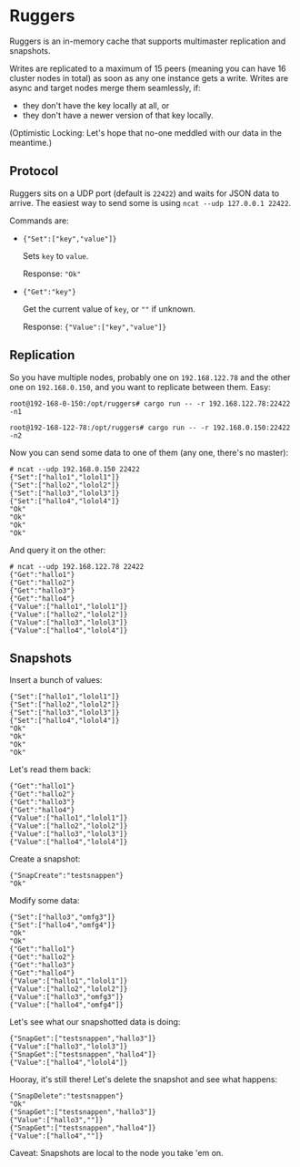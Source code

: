 # Ruggers

Ruggers is an in-memory cache that supports multimaster replication and snapshots.

Writes are replicated to a maximum of 15 peers (meaning you can have 16 cluster
nodes in total) as soon as any one instance gets a write. Writes are async
and target nodes merge them seamlessly, if:

* they don't have the key locally at all, or
* they don't have a newer version of that key locally.

(Optimistic Locking: Let's hope that no-one meddled with our data in the meantime.)


## Protocol

Ruggers sits on a UDP port (default is `22422`) and waits for JSON data to arrive.
The easiest way to send some is using `ncat --udp 127.0.0.1 22422`.

Commands are:

* `{"Set":["key","value"]}`

    Sets `key` to `value`.

    Response: `"Ok"`

* `{"Get":"key"}`

    Get the current value of `key`, or `""` if unknown.

    Response: `{"Value":["key","value"]}`


## Replication

So you have multiple nodes, probably one on `192.168.122.78` and the other one
on `192.168.0.150`, and you want to replicate between them. Easy:

    root@192-168-0-150:/opt/ruggers# cargo run -- -r 192.168.122.78:22422 -n1

    root@192-168-122-78:/opt/ruggers# cargo run -- -r 192.168.0.150:22422 -n2

Now you can send some data to one of them (any one, there's no master):

    # ncat --udp 192.168.0.150 22422
    {"Set":["hallo1","lolol1"]}
    {"Set":["hallo2","lolol2"]}
    {"Set":["hallo3","lolol3"]}
    {"Set":["hallo4","lolol4"]}
    "Ok"
    "Ok"
    "Ok"
    "Ok"

And query it on the other:

    # ncat --udp 192.168.122.78 22422
    {"Get":"hallo1"}
    {"Get":"hallo2"}
    {"Get":"hallo3"}
    {"Get":"hallo4"}
    {"Value":["hallo1","lolol1"]}
    {"Value":["hallo2","lolol2"]}
    {"Value":["hallo3","lolol3"]}
    {"Value":["hallo4","lolol4"]}



## Snapshots

Insert a bunch of values:

    {"Set":["hallo1","lolol1"]}
    {"Set":["hallo2","lolol2"]}
    {"Set":["hallo3","lolol3"]}
    {"Set":["hallo4","lolol4"]}
    "Ok"
    "Ok"
    "Ok"
    "Ok"

Let's read them back:

    {"Get":"hallo1"}
    {"Get":"hallo2"}
    {"Get":"hallo3"}
    {"Get":"hallo4"}
    {"Value":["hallo1","lolol1"]}
    {"Value":["hallo2","lolol2"]}
    {"Value":["hallo3","lolol3"]}
    {"Value":["hallo4","lolol4"]}

Create a snapshot:

    {"SnapCreate":"testsnappen"}
    "Ok"

Modify some data:

    {"Set":["hallo3","omfg3"]}
    {"Set":["hallo4","omfg4"]}
    "Ok"
    "Ok"
    {"Get":"hallo1"}
    {"Get":"hallo2"}
    {"Get":"hallo3"}
    {"Get":"hallo4"}
    {"Value":["hallo1","lolol1"]}
    {"Value":["hallo2","lolol2"]}
    {"Value":["hallo3","omfg3"]}
    {"Value":["hallo4","omfg4"]}

Let's see what our snapshotted data is doing:

    {"SnapGet":["testsnappen","hallo3"]}
    {"Value":["hallo3","lolol3"]}
    {"SnapGet":["testsnappen","hallo4"]}
    {"Value":["hallo4","lolol4"]}

Hooray, it's still there! Let's delete the snapshot and see what happens:

    {"SnapDelete":"testsnappen"}
    "Ok"
    {"SnapGet":["testsnappen","hallo3"]}
    {"Value":["hallo3",""]}
    {"SnapGet":["testsnappen","hallo4"]}
    {"Value":["hallo4",""]}

Caveat: Snapshots are local to the node you take 'em on.
